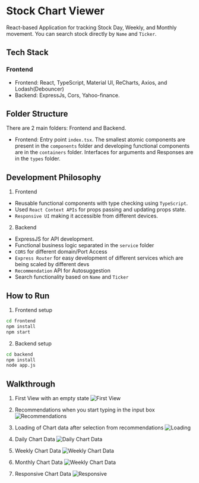 # Stock Chart Viewer

React-based Application for tracking Stock Day, Weekly, and Monthly movement. You can search stock directly by `Name` and `Ticker`.

## Tech Stack

### Frontend

-   Frontend: React, TypeScript, Material UI, ReCharts, Axios, and Lodash(Debouncer)
-   Backend: ExpressJs, Cors, Yahoo-finance.

## Folder Structure

There are 2 main folders: Frontend and Backend.

-   Frontend: Entry point `index.tsx`. The smallest atomic components are present in the `components` folder and developing functional components are in the `containers` folder. Interfaces for arguments and Responses are in the `types` folder.

## Development Philosophy

1. Frontend

-   Reusable functional components with type checking using `TypeScript`.
-   Used `React Context APIs` for props passing and updating props state.
-   `Responsive UI` making it accessible from different devices.

2. Backend

-   ExpressJS for API development.
-   Functional business logic separated in the `service` folder
-   `CORS` for different domain/Port Access
-   `Express Router` for easy development of different services which are being scaled by different devs
-   `Recommendation` API for Autosuggestion
-   Search functionality based on `Name` and `Ticker`

## How to Run

1. Frontend setup

```bash
cd frontend
npm install
npm start
```

2. Backend setup

```bash
cd backend
npm install
node app.js
```

## Walkthrough

1. First View with an empty state
   ![First View](./screenshots/initial.png)

2. Recommendations when you start typing in the input box
   ![Recommendations](./screenshots/recommendations.png)

3. Loading of Chart data after selection from recommendations
   ![Loading](./screenshots/loading_state.png)

4. Daily Chart Data
   ![Daily Chart Data](./screenshots/daily_chart.png)

5. Weekly Chart Data
   ![Weekly Chart Data](./screenshots/weekly_chart.png)

6. Monthly Chart Data
   ![Weekly Chart Data](./screenshots/weekly_chart.png)

7. Responsive Chart Data
   ![Responsive](./screenshots/Responsive.png)
